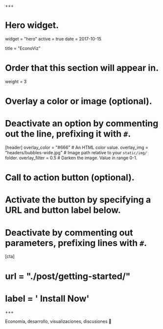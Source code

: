 +++
# Hero widget.
widget = "hero"
active = true
date = 2017-10-15

title = "EconoViz"

# Order that this section will appear in.
weight = 3

# Overlay a color or image (optional).
#   Deactivate an option by commenting out the line, prefixing it with `#`.
[header]
  overlay_color = "#666"  # An HTML color value.
  overlay_img = "headers/bubbles-wide.jpg"  # Image path relative to your `static/img/` folder.
  overlay_filter = 0.5  # Darken the image. Value in range 0-1.

# Call to action button (optional).
#   Activate the button by specifying a URL and button label below.
#   Deactivate by commenting out parameters, prefixing lines with `#`.


[cta]
#  url = "./post/getting-started/"
#  label = '<i class="fa fa-download"></i> Install Now'
+++

Economía, desarrollo, visualizaciones, discusiones :rocket:
